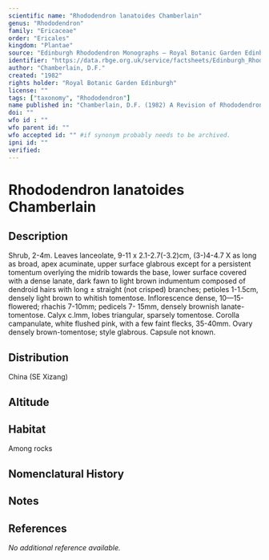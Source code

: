 ```yaml
---
scientific name: "Rhododendron lanatoides Chamberlain"
genus: "Rhododendron"
family: "Ericaceae"
order: "Ericales"
kingdom: "Plantae"
source: "Edinburgh Rhododendron Monographs – Royal Botanic Garden Edinburgh"
identifier: "https://data.rbge.org.uk/service/factsheets/Edinburgh_Rhododendron_Monographs.xhtml"
author: "Chamberlain, D.F."
created: "1982"
rights holder: "Royal Botanic Garden Edinburgh"
license: ""
tags: ["taxonomy", "Rhododendron"]
name published in: "Chamberlain, D.F. (1982) A Revision of Rhododendron II. Subgenus Hymenanthes. Notes From the Royal Botanic Garden Edinburgh 39(2):370"
doi: ""
wfo id : ""
wfo parent id: ""
wfo accepted id: "" #if synonym probably needs to be archived.                      
ipni id: ""
verified:
---
```


                       

# Rhododendron lanatoides Chamberlain

## Description
Shrub, 2-4m. Leaves lanceolate, 9-11 x 2.1-2.7(-3.2)cm, (3-)4-4.7 X as long as broad, apex acuminate, upper surface glabrous except for a persistent tomentum overlying the midrib towards the base, lower surface covered with a dense lanate, dark fawn to light brown indumentum composed of dendroid hairs with long ± straight (not crisped) branches; petioles 1-1.5cm, densely light brown to whitish tomentose. Inflorescence dense, 10—15-flowered; rhachis 7-10mm; pedicels 7- 15mm, densely brownish lanate-tomentose. Calyx c.lmm, lobes triangular, sparsely tomentose. Corolla campanulate, white flushed pink, with a few faint flecks, 35-40mm. Ovary densely brown-tomentose; style glabrous. Capsule not known.

## Distribution
China (SE Xizang)

## Altitude


## Habitat
Among rocks

## Nomenclatural History

                       
## Notes


## References

_No additional reference available._
